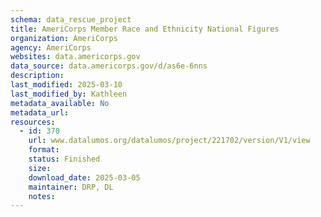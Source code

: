 ```yaml
---
schema: data_rescue_project 
title: AmeriCorps Member Race and Ethnicity National Figures
organization: AmeriCorps
agency: AmeriCorps
websites: data.americorps.gov
data_source: data.americorps.gov/d/as6e-6nns
description: 
last_modified: 2025-03-10
last_modified_by: Kathleen
metadata_available: No
metadata_url: 
resources:
  - id: 370
    url: www.datalumos.org/datalumos/project/221702/version/V1/view
    format: 
    status: Finished
    size: 
    download_date: 2025-03-05
    maintainer: DRP, DL
    notes: 
---
```

